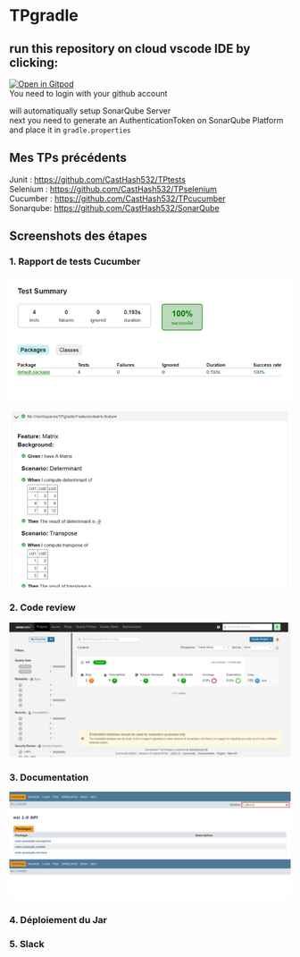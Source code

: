 # TPgradle
  
## run this repository on cloud vscode IDE by clicking:
[![Open in Gitpod](https://gitpod.io/button/open-in-gitpod.svg)](https://gitpod.io/#https://github.com/CastHash532/TPgradle)  
You need to login with your github account  

will automatiqually setup SonarQube Server   
next you need to generate an AuthenticationToken on SonarQube Platform and place it in `gradle.properties`
  
  
## Mes TPs précédents  

Junit : https://github.com/CastHash532/TPtests  
Selenium : https://github.com/CastHash532/TPselenium  
Cucumber : https://github.com/CastHash532/TPcucumber  
Sonarqube: https://github.com/CastHash532/SonarQube    

## Screenshots des étapes  
  

### 1. Rapport de tests Cucumber 
  
![screen](Solution1/assets/test-report-screen.PNG) 
  
![screen](Solution1/assets/cucumber-report-screen.PNG)
  
### 2. Code review  
  
![screen](Solution1/assets/sonarqube-screen.png)
  
### 3. Documentation  
  
![screen](Solution1/assets/javadoc-screen.png)
  

### 4. Déploiement du Jar  
  
  
### 5. Slack  
  


